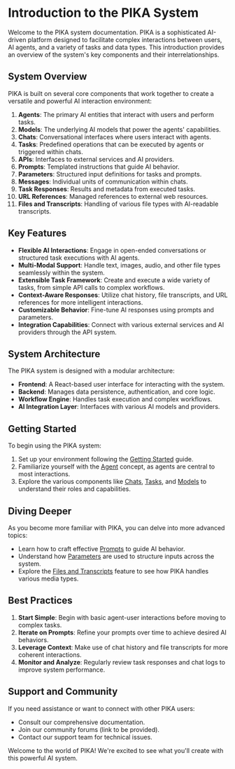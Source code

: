 # Introduction to the PIKA System

Welcome to the PIKA system documentation. PIKA is a sophisticated AI-driven platform designed to facilitate complex interactions between users, AI agents, and a variety of tasks and data types. This introduction provides an overview of the system's key components and their interrelationships.

## System Overview

PIKA is built on several core components that work together to create a versatile and powerful AI interaction environment:

1. **Agents**: The primary AI entities that interact with users and perform tasks.
2. **Models**: The underlying AI models that power the agents' capabilities.
3. **Chats**: Conversational interfaces where users interact with agents.
4. **Tasks**: Predefined operations that can be executed by agents or triggered within chats.
5. **APIs**: Interfaces to external services and AI providers.
6. **Prompts**: Templated instructions that guide AI behavior.
7. **Parameters**: Structured input definitions for tasks and prompts.
8. **Messages**: Individual units of communication within chats.
9. **Task Responses**: Results and metadata from executed tasks.
10. **URL References**: Managed references to external web resources.
11. **Files and Transcripts**: Handling of various file types with AI-readable transcripts.

## Key Features

- **Flexible AI Interactions**: Engage in open-ended conversations or structured task executions with AI agents.
- **Multi-Modal Support**: Handle text, images, audio, and other file types seamlessly within the system.
- **Extensible Task Framework**: Create and execute a wide variety of tasks, from simple API calls to complex workflows.
- **Context-Aware Responses**: Utilize chat history, file transcripts, and URL references for more intelligent interactions.
- **Customizable Behavior**: Fine-tune AI responses using prompts and parameters.
- **Integration Capabilities**: Connect with various external services and AI providers through the API system.

## System Architecture

The PIKA system is designed with a modular architecture:

- **Frontend**: A React-based user interface for interacting with the system.
- **Backend**: Manages data persistence, authentication, and core logic.
- **Workflow Engine**: Handles task execution and complex workflows.
- **AI Integration Layer**: Interfaces with various AI models and providers.

## Getting Started

To begin using the PIKA system:

1. Set up your environment following the [Getting Started](/knowledgebase/getting-started) guide.
2. Familiarize yourself with the [Agent](/knowledgebase/agent) concept, as agents are central to most interactions.
3. Explore the various components like [Chats](/knowledgebase/chats), [Tasks](/knowledgebase/tasks), and [Models](/knowledgebase/models) to understand their roles and capabilities.

## Diving Deeper

As you become more familiar with PIKA, you can delve into more advanced topics:

- Learn how to craft effective [Prompts](/knowledgebase/prompts) to guide AI behavior.
- Understand how [Parameters](/knowledgebase/parameters) are used to structure inputs across the system.
- Explore the [Files and Transcripts](/knowledgebase/files-and-transcripts) feature to see how PIKA handles various media types.

## Best Practices

1. **Start Simple**: Begin with basic agent-user interactions before moving to complex tasks.
2. **Iterate on Prompts**: Refine your prompts over time to achieve desired AI behaviors.
3. **Leverage Context**: Make use of chat history and file transcripts for more coherent interactions.
4. **Monitor and Analyze**: Regularly review task responses and chat logs to improve system performance.

## Support and Community

If you need assistance or want to connect with other PIKA users:

- Consult our comprehensive documentation.
- Join our community forums (link to be provided).
- Contact our support team for technical issues.

Welcome to the world of PIKA! We're excited to see what you'll create with this powerful AI system.